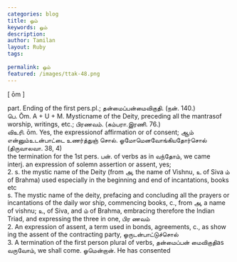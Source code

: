 ```yaml
---
categories: blog
title: ஓம்
keywords: ஓம்
description: 
author: Tamilan
layout: Ruby
tags: 
 
permalink: ஓம்
featured: /images/ttak-48.png
---
```

  
[ ōm ]  
  
part. Ending of the first pers.pl.; தன்மைப்பன்மைவிகுதி. (நன். 140.)  
பெ. Ōm. A + U + M. Mysticname of the Deity, preceding all the mantrasof worship, writings, etc.; பிரணவம். (கம்பரா.இரணி. 76.)  
விஉரி. ōm. Yes, the expressionof affirmation or of consent; ஆம் என்னும்உடன்பாட்டை உணர்த்துஞ் சொல். ஓமோமெனவோங்கியதோர்சொல் (திருவாலவா. 38, 4)  
the termination for the 1st pers. பன். of verbs as in வந்தோம், we came  
interj. an expression of solemn assertion or assent, yes;  
2. s. the mystic name of the Deity (from அ, the name of Vishnu, உ of Siva ம் of Brahma) used especially in the beginning and end of incantations, books etc  
s. The mystic name of the deity, prefacing and concluding all the prayers or incantations of the daily wor ship, commencing books, c., from அ, a name of vishnu; உ, of Siva, and ம் of Brahma, embracing therefore the Indian Triad, and expressing the three in one, பிர ணவம்  
2. An expression of assent, a term used in bonds, agreements, c., as show ing the assent of the contracting party, ஓருடன்பாட்டுச்சொல்  
3. A termination of the first person plural of verbs, தன்மைப்பன் மைவிகுதிas வருவோம், we shall come. ஓமென்றான். He has consented